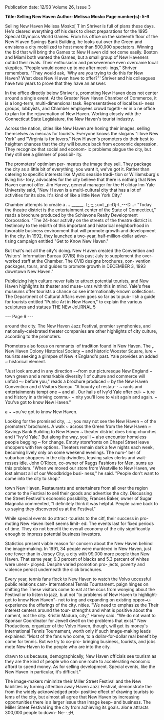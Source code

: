 Publication date: 12/93
Volume 26, Issue 3

**Title: Selling New Haven**
**Author: Melissa Mosko**
**Page number(s): 5-6**

Selling New Haven 
Melissa Mosko[ 
T
im Shriver is full of plans these days. He's cleared 
everything off his desk to direct preparations for the 
1995 Special Olympics World Games. From his 
office on the sixteenth floor of the New H aven Savings 
Bank Building, he looks out over the Green and envisions a 
city mobilized to host more than 500,000 spectators. 
Winning the bid that will 
bring the Games to New H aven 
did not come easily. Boston and 
Miami both wanted the Games, 
but a small group of New 
Haveners outdid their rivals. Their 
enthusiasm and perseverence even 
overcame local skeptics. "People 
would come up to me after meet-
ings," Shriver remembers. "They 
would ask, 'Why are you trying to 
do this for New Haven? What 
does New H aven have to offer?"' 
Shriver and his colleagues have 
two years to prove that they have 
an answer. 

In the office directly below 
Shriver's, promoting New Haven 
does not center around a single 
event. At the Greater New Haven 
Chamber of Commerce, it is a 
long-term, multi-dimensional 
task. Representatives of local busi-
ness 
groups, 
lobbyists, 
and 
Chamber employees crowd togeth-
er in o ne office to plan for the 
rejuvenation of New Haven. 
Working 
closely 
with 
the 
Connecticut State Legislature, the 
New Haven's tourist industry. 

Across the nation, cities like New Haven are honing 
their images, selling themselves as meccas for tourists. 
Everyone knows the slogans "I love New York" and 
"Virginia is for lovers." New H aven's promoters do their 
best to heighten chances that the city will bounce back 
from economic depression. They 
recognize that social and econom-
ic problems plague the city, but 
they still see a glimmer of possibil-
ity. 

The promoters' optimism per-
meates the image they sell. They 
package the city as a little bit of 
everything; you want it, we've got 
it. Rather than catering to specific 
interests like Mystic seaside tradi-
tion or Williamsburg's living his-
tory, advocates for the city believe 
that there is nothing that New 
Haven cannot offer. Jim Harvey, 
general manager for the H oliday 
Inn-Yale University said, "New 
H aven is a multi-cultural city that 
has a lot of activities for its size. 
It's kind of like a little New York 
City." 

Chamber attempts to create a _.___..__ ______ 
.L;;;;;;.u=L_p::Dj-l.,---D...-
"Today the theatre district is 
the entertainment center of the 
State of Connecticut," reads a 
brochure produced by the 
Schiavone 
Realty 
Development Corporation. "The 
24-hour activity on the streets of 
the theatre district is testimony 
to the rebirth of this important 
and historical neighborhood in 
favorable business environment 
that will promote growth and development in the city. In 
1992, they launched a two-year, half-million-dollar adver-
tising campaign entitled "Get to Know New Haven." 

But that's not all the city's doing. New H aven created 
the Convention and Visitors' Information Bureau 
(CVIB) this past July to supplement the over-worked 
staff at the Chamber. The CVIB designs brochures, con-
vention packages, tours, and guides to promote growth in 
DECEMBER 3, 1993 
downtown New Haven." 

Publicizing high culture never fails to attract potential 
tourists, and New Haven highlights its theater and muse-
ums with this in mind. Yale's free museums offer tourists a 
chance co see internationally-known collections. The 
Department of Cultural Affairs even goes so far as to pub-
lish a guide for tourists entitled "Public Art in New 
Haven," to explain the various sculptures and statues 
THE NEw JoURNAL 5 

--- Page 6 ---

around the city. The New Haven Jazz 
Festival, premier symphonies, and 
nationally-celebrated theater companies 
are other highlights of city culture, 
according to the promoters. 

Promoters also focus on remnants 
·of tradition found in New Haven. The 
,. New Haven Colony Historical Society 
~ and historic Wooster Square, lure 
~ tourists seeking a glimpse of New 
·t England's past. Yale provides an added 
~ historical element. 

"Just look around in any direction 
-~from our picturesque New England 
~ town green and a remarkable diversity 
1 of culture and commerce will unfold 
-~ before you," reads a brochure produced 
~ by the New Haven Convention and 
d Visitors Bureau. "A bounty of restau- · 
~ rants and entertainments tempt one 
~ and all. Our halls of lvy'd Yale offer cui-
~ ture and history in a thriving commu-
~ nity you'll love to visit again and again. 
~ You've got to know New Haven." 

a 
~ ~ou've got to know New Haven. 

Looking for the promised city, 
..:.; 
you may not see the New Haven 
~ of the promoters' brochures. A walk 
~ across the Green from the New Haven 
~ Savings Bank Building to New Haven 
~ theater district does bring churches and 
i "lvy'd Yale." But along the way, you'll 
~ also encounter homeless people begging 
~ for change. Empty storefronts on 
Chapel Street leave shoppers with few 
options. Theaters remain dark a few 
nights each week, becoming lively only 
on some weekend 
evenings. The num-' 
ber of suburban 
shoppers in the city 
dwindles, leaving sales clerks and wait-
resses idle. John O'Ricco, co-owner of 
Raggs Fashions for Men, sums up this 
problem. "When we moved our store 
from Westville to New Haven, we lost 
almost all of our Woodbridge busi-
ness," he said. "People don't want to 
come into the city to shop." 

town New Haven. Restaurants and 
entertainers from all over the region 
come to the Festival to sell their goods 
and advertise the city. Discussing the 
Street Festival's economic possibility, 
Frances Baker, owner of Sugar 
Magnolia commented, "I definitely 
think it was helpful. People came back 
to us saying they discovered us at the 
Festival." 

While special events do attract 
·tourists to the citf, their success in pro-
moting New Haven itself seems limit-
ed. The events last for fixed periods of 
time. They do not benefit the overall 
economy of the city significantly 
enough to impress potential business 
investors. 

Statistics present viable reason for 
concern about the New Haven behind 
the image-making. In 1991, 34 people 
were murdered in New Haven, just one 
fewer than in Jersey City, a city with 
99,000 more people than New Haven. 
That same year, 9.3 percent of blacks 
and 5.3 percent of whites were unem-
ployed. Despite varied promotion pro-
jects, poverty and violence persist 
underneath the slick brochures. 

Every year, tennis fans flock to 
New Haven to watch the Volvo 
uccessful public relations cam-
International Tennis Tournament. 
paign hinges on shifting the 
These visitors come to eat at the 
ocus from wonying about the 
Festival or to listen to jazz, b.ut not "to 
problems of New Haven to highlight-
get to know New Haven"-
not to 
ing and expanding on existing oppor~u-
experience the offerings of the city. 
nities. "We need to emphasize the 
Their interest centers around the tour-
strengths and what is positive about the 
nament, not the city. Kristin Madura, 
city," Harvey said. "We do not want to 
Sponsor Coordinator for Jewell 
dwell on the problems that exist." New 
Productions, organizer of the Volvo 
Haven, though, will get its money's 
International Tennis Tournament, 
worth only if such image-making leads 
explained: "Most of the fans who come, 
to a dollar-for-dollar real benefit by 
come for tennis. But we try to co-pro-
bringing business, tourists, and jobs 
mote New·Haven to the people who are 
into the city. 

drawn to us because, demographically, 
New Haven officials see tourism as 
they are the kind of people who can 
one route to accelerating economic 
afford to spend money. As for selling 
development. Special events, like the 
New Haven in particular, it's difficult." 

The image-makers minimize their 
Miller Street Festival and the New 
liabilities by turning attention away 
Haven Jazz Festival, demonstrate the 
from the widely acknowledged prob-
positive effect of drawing tourists to 
lems of the city, but almost all agree that 
New Haven by increasing opportunities 
there is a larger issue than image keep-
and business. The Miller Street Festival 
ing the city from achieving its goals. 
alone attracts 300,000 people to down-
Ne--;;H,